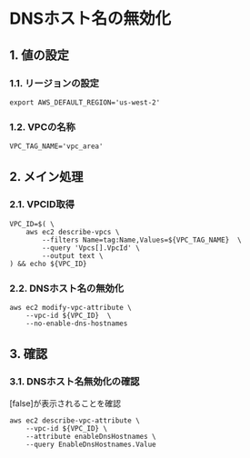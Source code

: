<!-- omit in toc -->
# DNSホスト名の無効化

## 1. 値の設定

### 1.1. リージョンの設定

    export AWS_DEFAULT_REGION='us-west-2'

### 1.2. VPCの名称

    VPC_TAG_NAME='vpc_area'

## 2. メイン処理

### 2.1. VPCID取得

    VPC_ID=$( \
        aws ec2 describe-vpcs \
            --filters Name=tag:Name,Values=${VPC_TAG_NAME}  \
            --query 'Vpcs[].VpcId' \
            --output text \
    ) && echo ${VPC_ID}

### 2.2. DNSホスト名の無効化

    aws ec2 modify-vpc-attribute \
        --vpc-id ${VPC_ID}  \
        --no-enable-dns-hostnames

## 3. 確認

### 3.1. DNSホスト名無効化の確認

[false]が表示されることを確認

    aws ec2 describe-vpc-attribute \
        --vpc-id ${VPC_ID} \
        --attribute enableDnsHostnames \
        --query EnableDnsHostnames.Value
